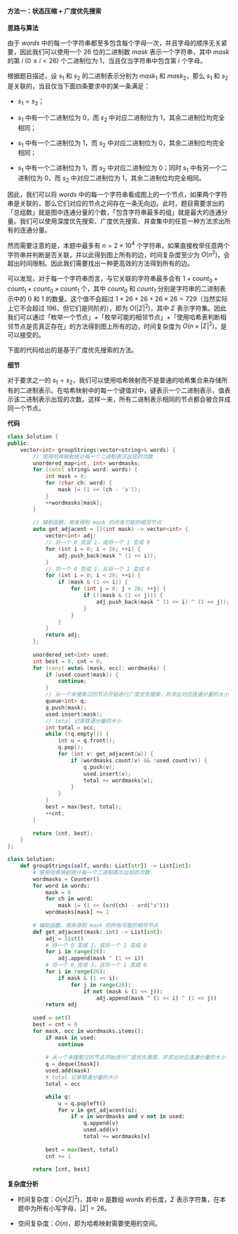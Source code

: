 #### 方法一：状态压缩 + 广度优先搜索

**思路与算法**

由于 $\textit{words}$ 中的每一个字符串都至多包含每个字母一次，并且字母的顺序无关紧要，因此我们可以使用一个 $26$ 位的二进制数 $\textit{mask}$ 表示一个字符串，其中 $\textit{mask}$ 的第 $i~(0 \leq i < 26)$ 个二进制位为 $1$，当且仅当字符串中包含第 $i$ 个字母。

根据题目描述，设 $s_1$ 和 $s_2$ 的二进制表示分别为 $\textit{mask}_1$ 和 $\textit{mask}_2$，那么 $s_1$ 和 $s_2$ 是关联的，当且仅当下面四条要求中的某一条满足：

- $s_1 = s_2$；

- $s_1$ 中有一个二进制位为 $0$，而 $s_2$ 中对应二进制位为 $1$，其余二进制位均完全相同；

- $s_1$ 中有一个二进制位为 $1$，而 $s_2$ 中对应二进制位为 $0$，其余二进制位均完全相同；

- $s_1$ 中有一个二进制位为 $1$，而 $s_2$ 中对应二进制位为 $0$；同时 $s_1$ 中有另一个二进制位为 $0$，而 $s_2$ 中对应二进制位为 $1$，其余二进制位均完全相同。

因此，我们可以将 $\textit{words}$ 中的每一个字符串看成图上的一个节点，如果两个字符串是关联的，那么它们对应的节点之间存在一条无向边。此时，题目需要求出的「总组数」就是图中连通分量的个数，「包含字符串最多的组」就是最大的连通分量。我们可以使用深度优先搜索、广度优先搜索、并查集中的任意一种方法求出所有的连通分量。

然而需要注意的是，本题中最多有 $n = 2 \times 10^4$ 个字符串，如果直接枚举任意两个字符串并判断是否关联，并以此得到图上所有的边，时间复杂度至少为 $O(n^2)$，会超出时间限制。因此我们需要找出一种更高效的方法得到所有的边。

可以发现，对于每一个字符串而言，与它关联的字符串最多会有 $1 + \textit{count}_0 + \textit{count}_1 + \textit{count}_0 \times \textit{count}_1$ 个，其中 $\textit{count}_0$ 和 $\textit{count}_1$ 分别是字符串的二进制表示中的 $0$ 和 $1$ 的数量。这个值不会超过 $1 + 26 + 26 + 26 \times 26 = 729$（当然实际上它不会超过 $196$，但它们是同阶的），即为 $O(|\Sigma|^2)$，其中 $\Sigma$ 表示字符集。因此我们可以通过「枚举一个节点」+「枚举可能的相邻节点」+「使用哈希表判断相邻节点是否真正存在」的方法得到图上所有的边，时间复杂度为 $O(n \times |\Sigma|^2)$，是可以接受的。

下面的代码给出的是基于广度优先搜索的方法。

**细节**

对于要求之一的 $s_1 = s_2$，我们可以使用哈希映射而不是普通的哈希集合来存储所有的二进制表示。在哈希映射中的每一个键值对中，键表示一个二进制表示，值表示该二进制表示出现的次数。这样一来，所有二进制表示相同的节点都会被合并成同一个节点。

**代码**

```C++ [sol1-C++]
class Solution {
public:
    vector<int> groupStrings(vector<string>& words) {
        // 使用哈希映射统计每一个二进制表示出现的次数
        unordered_map<int, int> wordmasks;
        for (const string& word: words) {
            int mask = 0;
            for (char ch: word) {
                mask |= (1 << (ch - 'a'));
            }
            ++wordmasks[mask];
        }
        
        // 辅助函数，用来得到 mask 的所有可能的相邻节点
        auto get_adjacent = [](int mask) -> vector<int> {
            vector<int> adj;
            // 将一个 0 变成 1，或将一个 1 变成 0
            for (int i = 0; i < 26; ++i) {
                adj.push_back(mask ^ (1 << i));
            }
            // 将一个 0 变成 1，且将一个 1 变成 0
            for (int i = 0; i < 26; ++i) {
                if (mask & (1 << i)) {
                    for (int j = 0; j < 26; ++j) {
                        if (!(mask & (1 << j))) {
                            adj.push_back(mask ^ (1 << i) ^ (1 << j));
                        }
                    }
                }
            }
            return adj;
        };
        
        unordered_set<int> used;
        int best = 0, cnt = 0;
        for (const auto& [mask, occ]: wordmasks) {
            if (used.count(mask)) {
                continue;
            }
            // 从一个未搜索过的节点开始进行广度优先搜索，并求出对应连通分量的大小
            queue<int> q;
            q.push(mask);
            used.insert(mask);
            // total 记录联通分量的大小
            int total = occ;
            while (!q.empty()) {
                int u = q.front();
                q.pop();
                for (int v: get_adjacent(u)) {
                    if (wordmasks.count(v) && !used.count(v)) {
                        q.push(v);
                        used.insert(v);
                        total += wordmasks[v];
                    }
                }
            }
            best = max(best, total);
            ++cnt;
        }
            
        return {cnt, best};
    }
};
```

```Python [sol1-Python3]
class Solution:
    def groupStrings(self, words: List[str]) -> List[int]:
        # 使用哈希映射统计每一个二进制表示出现的次数
        wordmasks = Counter()
        for word in words:
            mask = 0
            for ch in word:
                mask |= (1 << (ord(ch) - ord("a")))
            wordmasks[mask] += 1
        
        # 辅助函数，用来得到 mask 的所有可能的相邻节点
        def get_adjacent(mask: int) -> List[int]:
            adj = list()
            # 将一个 0 变成 1，或将一个 1 变成 0
            for i in range(26):
                adj.append(mask ^ (1 << i))
            # 将一个 0 变成 1，且将一个 1 变成 0
            for i in range(26):
                if mask & (1 << i):
                    for j in range(26):
                        if not (mask & (1 << j)):
                            adj.append(mask ^ (1 << i) ^ (1 << j))
            return adj
        
        used = set()
        best = cnt = 0
        for mask, occ in wordmasks.items():
            if mask in used:
                continue
            
            # 从一个未搜索过的节点开始进行广度优先搜索，并求出对应连通分量的大小
            q = deque([mask])
            used.add(mask)
            # total 记录联通分量的大小
            total = occ

            while q:
                u = q.popleft()
                for v in get_adjacent(u):
                    if v in wordmasks and v not in used:
                        q.append(v)
                        used.add(v)
                        total += wordmasks[v]
            
            best = max(best, total)
            cnt += 1
            
        return [cnt, best]
```

**复杂度分析**

- 时间复杂度：$O(n |\Sigma|^2)$，其中 $n$ 是数组 $\textit{words}$ 的长度，$\Sigma$ 表示字符集，在本题中为所有小写字母，$|\Sigma| = 26$。

- 空间复杂度：$O(n)$，即为哈希映射需要使用的空间。